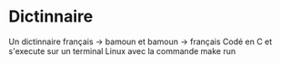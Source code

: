 # Dictinnaire
Un dictinnaire français -> bamoun et bamoun -> français
Codé en C et s'execute sur un terminal Linux avec la commande make run
